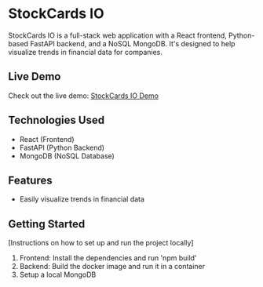 # StockCards IO

StockCards IO is a full-stack web application with a React frontend, Python-based FastAPI backend, and a NoSQL MongoDB. It's designed to help visualize trends in financial data for companies.

## Live Demo

Check out the live demo: [StockCards IO Demo](http://tinyurl.com/4efewr9f)

## Technologies Used

- React (Frontend)
- FastAPI (Python Backend)
- MongoDB (NoSQL Database)

## Features

- Easily visualize trends in financial data

## Getting Started

[Instructions on how to set up and run the project locally]
1. Frontend: Install the dependencies and run 'npm build'
2. Backend: Build the docker image and run it in a container
3. Setup a local MongoDB

